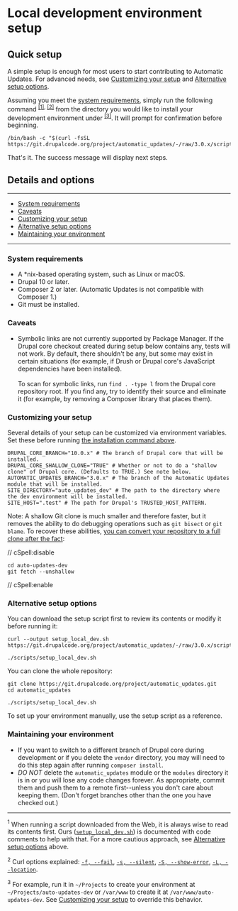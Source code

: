 # Local development environment setup

## Quick setup

A simple setup is enough for most users to start contributing to Automatic Updates. For advanced needs, see [Customizing your setup](#customizing-your-setup) and [Alternative setup options](#alternative-setup-options).

Assuming you meet the [system requirements](#system-requirements), simply run the following command <sup>[[1]](#footnote-1), [[2]](#footnote-2)</sup> from the directory you would like to install your development environment under <sup>[[3]](#footnote-3)</sup>. It will prompt for confirmation before beginning.

```shell
/bin/bash -c "$(curl -fsSL https://git.drupalcode.org/project/automatic_updates/-/raw/3.0.x/scripts/setup_local_dev.sh)"
```

That's it. The success message will display next steps.

## Details and options

---

* [System requirements](#system-requirements)
* [Caveats](#caveats)
* [Customizing your setup](#customizing-your-setup)
* [Alternative setup options](#alternative-setup-options)
* [Maintaining your environment](#maintaining-your-environment)

---

### System requirements
* A *nix-based operating system, such as Linux or macOS.
* Drupal 10 or later.
* Composer 2 or later. (Automatic Updates is not compatible with Composer 1.)
* Git must be installed.

### Caveats
* Symbolic links are not currently supported by Package Manager. If the Drupal core checkout created during setup below contains any, tests will not work. By default, there shouldn't be any, but some may exist in certain situations (for example, if Drush or Drupal core's JavaScript dependencies have been installed).<br>
  <br>
  To scan for symbolic links, run `find . -type l` from the Drupal core repository root. If you find any, try to identify their source and eliminate it (for example, by removing a Composer library that places them).

### Customizing your setup
Several details of your setup can be customized via environment variables. Set these before running [the installation command above](#local-development-environment-setup).

```shell
DRUPAL_CORE_BRANCH="10.0.x" # The branch of Drupal core that will be installed.
DRUPAL_CORE_SHALLOW_CLONE="TRUE" # Whether or not to do a "shallow clone" of Drupal core. (Defaults to TRUE.) See note below.
AUTOMATIC_UPDATES_BRANCH="3.0.x" # The branch of the Automatic Updates module that will be installed.
SITE_DIRECTORY="auto_updates_dev" # The path to the directory where the dev environment will be installed.
SITE_HOST=".test" # The path for Drupal's TRUSTED_HOST_PATTERN.
```

Note: A shallow Git clone is much smaller and therefore faster, but it removes the ability to do debugging operations such as `git bisect` or `git blame`. To recover these abilities, [you can convert your repository to a full clone after the fact](https://stackoverflow.com/questions/6802145/how-to-convert-a-git-shallow-clone-to-a-full-clone):

// cSpell:disable
```shell
cd auto-updates-dev
git fetch --unshallow
```
// cSpell:enable

### Alternative setup options
You can download the setup script first to review its contents or modify it before running it:

```shell
curl --output setup_local_dev.sh https://git.drupalcode.org/project/automatic_updates/-/raw/3.0.x/scripts/setup_local_dev.sh

./scripts/setup_local_dev.sh
```

You can clone the whole repository:

```shell
git clone https://git.drupalcode.org/project/automatic_updates.git
cd automatic_updates

./scripts/setup_local_dev.sh
```

To set up your environment manually, use the setup script as a reference.

### Maintaining your environment

* If you want to switch to a different branch of Drupal core during development or if you delete the `vendor` directory, you may will need to do this step again after running `composer install`.
* _DO NOT_ delete the `automatic_updates` module or the `modules` directory it is in or you will lose any code changes forever. As appropriate, commit them and push them to a remote first--unless you don't care about keeping them. (Don't forget branches other than the one you have checked out.)

---

<a name="footnote-1"><sup>1</sup></a> When running a script downloaded from the Web, it is always wise to read its contents first. Ours ([`setup_local_dev.sh`](https://git.drupalcode.org/project/automatic_updates/-/raw/3.0.x/scripts/setup_local_dev.sh)) is documented with code comments to help with that. For a more cautious approach, see [Alternative setup options](#alternative-setup-options) above.

<a name="footnote-2"><sup>2</sup></a> Curl options explained:
[`-f, --fail`](https://curl.se/docs/manpage.html#-f),
[`-s, --silent`](https://curl.se/docs/manpage.html#-s),
[`-S, --show-error`](https://curl.se/docs/manpage.html#-S),
[`-L, --location`](https://curl.se/docs/manpage.html#-L).

<a name="footnote-3"><sup>3</sup></a> For example, run it in `~/Projects` to create your environment at `~/Projects/auto-updates-dev` or `/var/www` to create it at `/var/www/auto-updates-dev`. See [Customizing your setup](#customizing-your-setup) to override this behavior.
